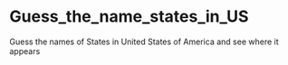 # Guess_the_name_states_in_US
Guess the names of States in United States of America and see where it appears 
